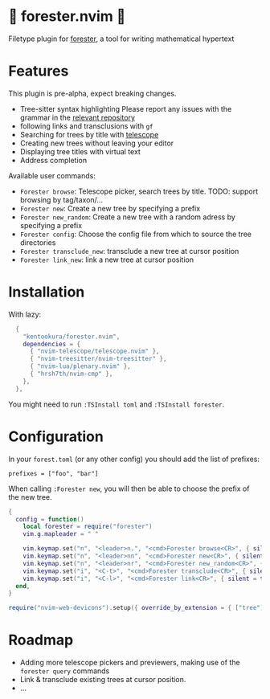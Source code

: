 # 🌲 forester.nvim 🌲

Filetype plugin for [forester](https://sr.ht/~jonsterling/forester/), a tool
for writing mathematical hypertext

# Features

This plugin is pre-alpha, expect breaking changes.

- Tree-sitter syntax highlighting
  Please report any issues with the grammar in the [relevant repository](https://github.com/kentookura/tree-sitter-forester)
- following links and transclusions with `gf`
- Searching for trees by title with [telescope](https://github.com/nvim-telescope/telescope.nvim)
- Creating new trees without leaving your editor
- Displaying tree titles with virtual text
- Address completion

Available user commands:

- `Forester browse`: Telescope picker, search trees by title. TODO: support browsing by tag/taxon/...
- `Forester new`: Create a new tree by specifying a prefix
- `Forester new_random`: Create a new tree with a random adress by specifying a prefix
- `Forester config`: Choose the config file from which to source the tree directories
- `Forester transclude_new`: transclude a new tree at cursor position
- `Forester link_new`: link a new tree at cursor position

# Installation

With lazy:

```lua
  {
    "kentookura/forester.nvim",
    dependencies = {
      { "nvim-telescope/telescope.nvim" },
      { "nvim-treesitter/nvim-treesitter" },
      { "nvim-lua/plenary.nvim" },
      { "hrsh7th/nvim-cmp" },
    },
  },
```

You might need to run `:TSInstall toml` and `:TSInstall forester`.

# Configuration

In your `forest.toml` (or any other config) you should add the list of
prefixes:

```
prefixes = ["foo", "bar"]
```

When calling `:Forester new`, you will then be able to choose the prefix of the
new tree.

```lua
{
  config = function()
    local forester = require("forester")
    vim.g.mapleader = " "

    vim.keymap.set("n", "<leader>n.", "<cmd>Forester browse<CR>", { silent = true })
    vim.keymap.set("n", "<leader>nn", "<cmd>Forester new<CR>", { silent = true })
    vim.keymap.set("n", "<leader>nr", "<cmd>Forester new_random<CR>", { silent = true })
    vim.keymap.set("i", "<C-t>", "<cmd>Forester transclude<CR>", { silent = true })
    vim.keymap.set("i", "<C-l>", "<cmd>Forester link<CR>", { silent = true })
  end,
}

require("nvim-web-devicons").setup({ override_by_extension = { ["tree"] = { icon = "🌲" } } })
```

# Roadmap

- Adding more telescope pickers and previewers, making use of the `forester query` commands
- Link & transclude existing trees at cursor position.
- ...
